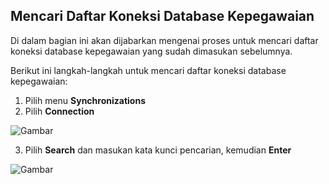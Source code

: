 ## **Mencari Daftar Koneksi Database Kepegawaian**

Di dalam bagian ini akan dijabarkan mengenai proses untuk mencari daftar koneksi database kepegawaian yang sudah dimasukan sebelumnya.

Berikut ini langkah-langkah untuk mencari daftar koneksi database kepegawaian:

1. Pilih menu **Synchronizations**
2. Pilih **Connection**

![Gambar](_screenshot/.png/?sanitize=true)

3. Pilih **Search** dan masukan kata kunci pencarian, kemudian **Enter**

![Gambar](_screenshot/.png/?sanitize=true)